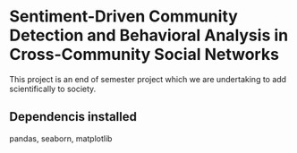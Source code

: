 # Sentiment-Driven Community Detection and Behavioral Analysis in Cross-Community Social Networks

This project is an end of semester project which we are undertaking to add scientifically to society.

## Dependencis installed

pandas, seaborn, matplotlib
